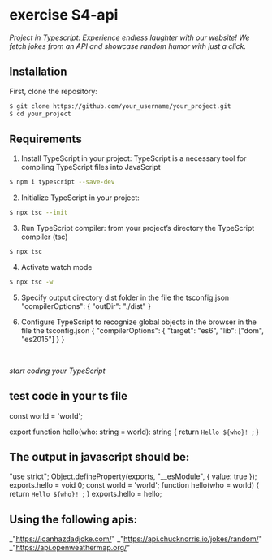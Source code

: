 # exercise S4-api

_Project in Typescript: Experience endless laughter with our website! We fetch jokes from an API and showcase random humor with just a click._
<br>

## Installation

First, clone the repository:

```bash
$ git clone https://github.com/your_username/your_project.git
$ cd your_project
```

## Requirements

1. Install TypeScript in your project: TypeScript is a necessary tool for compiling TypeScript files into JavaScript

```bash
$ npm i typescript --save-dev
```

2. Initialize TypeScript in your project:

```bash
$ npx tsc --init
```

3. Run TypeScript compiler: from your project’s directory the TypeScript compiler (tsc)

```bash
$ npx tsc
```

4. Activate watch mode

```bash
$ npx tsc -w
```

5. Specify output directory dist folder in the file the tsconfig.json
   "compilerOptions": {
   "outDir": "./dist"
   }

6. Configure TypeScript to recognize global objects in the browser in the file the tsconfig.json
{
"compilerOptions": {
"target": "es6",
"lib": ["dom", "es2015"]
}
}

   <br>

_start coding your TypeScript_

## test code in your ts file

const world = 'world';

export function hello(who: string = world): string {
return `Hello ${who}! `;
}

## The output in javascript should be:

"use strict";
Object.defineProperty(exports, "\_\_esModule", { value: true });
exports.hello = void 0;
const world = 'world';
function hello(who = world) {
return `Hello ${who}! `;
}
exports.hello = hello;

## Using the following apis:

_"https://icanhazdadjoke.com/"
_"https://api.chucknorris.io/jokes/random/"
\_"https://api.openweathermap.org/"
